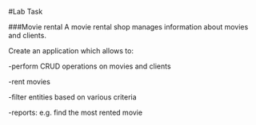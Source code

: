 #Lab Task

###Movie rental
A movie rental shop manages information about movies and clients.

Create an application which allows to:

-perform CRUD operations on movies and clients

-rent movies

-filter entities based on various criteria

-reports: e.g. find the most rented movie

